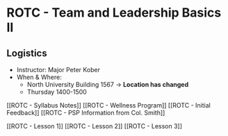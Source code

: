 # ROTC - Team and Leadership Basics II

## Logistics
- Instructor: Major Peter Kober
- When & Where:
	- North University Building 1567 -> **Location has changed**
	- Thursday 1400-1500

[[ROTC - Syllabus Notes]]
[[ROTC - Wellness Program]]
[[ROTC - Initial Feedback]]
[[ROTC - PSP Information from Col. Smith]]

[[ROTC - Lesson 1]]
[[ROTC - Lesson 2]]
[[ROTC - Lesson 3]]
